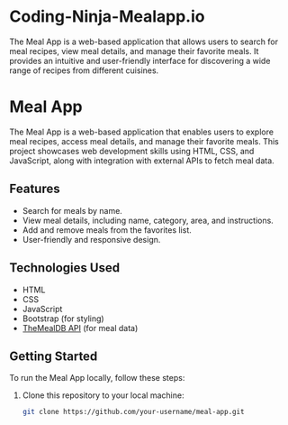 # Coding-Ninja-Mealapp.io
The Meal App is a web-based application that allows users to search for meal recipes, view meal details, and manage their favorite meals. It provides an intuitive and user-friendly interface for discovering a wide range of recipes from different cuisines. 
# Meal App

The Meal App is a web-based application that enables users to explore meal recipes, access meal details, and manage their favorite meals. This project showcases web development skills using HTML, CSS, and JavaScript, along with integration with external APIs to fetch meal data.

## Features

- Search for meals by name.
- View meal details, including name, category, area, and instructions.
- Add and remove meals from the favorites list.
- User-friendly and responsive design.

## Technologies Used

- HTML
- CSS
- JavaScript
- Bootstrap (for styling)
- [TheMealDB API](https://www.themealdb.com/api.php) (for meal data)

## Getting Started

To run the Meal App locally, follow these steps:

1. Clone this repository to your local machine:

   ```bash
   git clone https://github.com/your-username/meal-app.git
